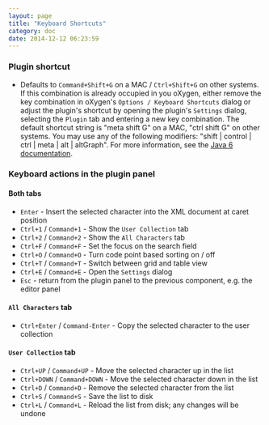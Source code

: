 ```yaml
---
layout: page
title: "Keyboard Shortcuts"
category: doc
date: 2014-12-12 06:23:59
---
```


### Plugin shortcut

- Defaults to `Command+Shift+G` on a MAC / `Ctrl+Shift+G` on other systems. If this combination is already 
occupied in you oXygen, either remove the key combination in oXygen's `Options / Keyboard Shortcuts` dialog or 
adjust the plugin's shortcut by opening the plugin's `Settings` dialog, selecting the `Plugin` tab and entering a 
new key combination.
The default shortcut string is "meta shift G" on a MAC, "ctrl shift G" on other systems. You may use any of
 the following modifiers: "shift | control | ctrl | meta | alt | altGraph". For more information, 
 see the [Java 6 documentation](http://docs.oracle.com/javase/6/docs/api/javax/swing/KeyStroke.html#getKeyStroke%28java.lang.String%29).

### Keyboard actions in the plugin panel

#### Both tabs

- `Enter` - Insert the selected character into the XML document at caret position
- `Ctrl+1` / `Command+1` - Show the `User Collection` tab
- `Ctrl+2` / `Command+2` - Show the `All Characters` tab
- `Ctrl+F` / `Command+F` - Set the focus on the search field
- `Ctrl+O` / `Command+O` - Turn code point based sorting on / off
- `Ctrl+T` / `Command+T` - Switch between grid and table view
- `Ctrl+E` / `Command+E` - Open the `Settings` dialog
- `Esc` - return from the plugin panel to the previous component, e.g. the editor panel

#### `All Characters` tab 

- `Ctrl+Enter` / `Command-Enter` - Copy the selected character to the user collection

#### `User Collection` tab

- `Ctrl+UP` / `Command+UP` - Move the selected character up in the list
- `Ctrl+DOWN` / `Command+DOWN` - Move the selected character down in the list
- `Ctrl+D` / `Command+D` - Remove the selected character from the list
- `Ctrl+S` / `Command+S` - Save the list to disk
- `Ctrl+L` / `Command+L` - Reload the list from disk; any changes will be undone
